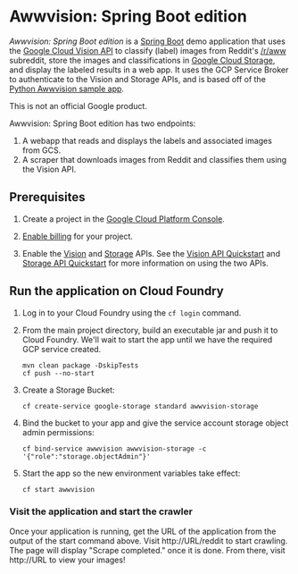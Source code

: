 # Awwvision: Spring Boot edition

*Awwvision: Spring Boot edition* is a [Spring Boot](http://projects.spring.io/spring-boot/) demo application that uses the [Google Cloud Vision API](https://cloud.google.com/vision/) to classify (label) images from Reddit's [/r/aww](https://reddit.com/r/aww) subreddit, store the images and classifications in [Google Cloud Storage](https://cloud.google.com/storage/), and display the labeled results in a web app. It uses the GCP Service Broker to authenticate to the Vision and Storage APIs, and is based off of the [Python Awwvision sample app](https://github.com/GoogleCloudPlatform/cloud-vision/tree/master/python/awwvision).

This is not an official Google product.

Awwvision: Spring Boot edition has two endpoints:

1. A webapp that reads and displays the labels and associated images from GCS.
2. A scraper that downloads images from Reddit and classifies them using the Vision API.

## Prerequisites

1. Create a project in the [Google Cloud Platform Console](https://console.cloud.google.com).

1. [Enable billing](https://console.cloud.google.com/project/_/settings) for your project.

1. Enable the [Vision](https://console.cloud.google.com/apis/api/vision.googleapis.com) and [Storage](https://console.cloud.google.com/apis/api/storage_component) APIs. See the [Vision API Quickstart](https://cloud.google.com/vision/docs/quickstart) and [Storage API Quickstart](https://cloud.google.com/storage/docs/quickstart-console) for more information on using the two APIs.

## Run the application on Cloud Foundry

1. Log in to your Cloud Foundry using the `cf login` command.

1. From the main project directory, build an executable jar and push it to Cloud Foundry. We'll wait to start the app until we have the required GCP service created.
    ```
    mvn clean package -DskipTests
    cf push --no-start
    ```

1. Create a Storage Bucket:
    ```
	cf create-service google-storage standard awwvision-storage
    ```

1. Bind the bucket to your app and give the service account storage object admin permissions:
    ```
    cf bind-service awwvision awwvision-storage -c '{"role":"storage.objectAdmin"}'
    ```

1. Start the app so the new environment variables take effect:
    ```
    cf start awwvision
    ```

### Visit the application and start the crawler

Once your application is running, get the URL of the application from the output of the start command above.  Visit http://URL/reddit to start crawling. The page will display "Scrape completed." once it is done. From there, visit http://URL to view your images!
